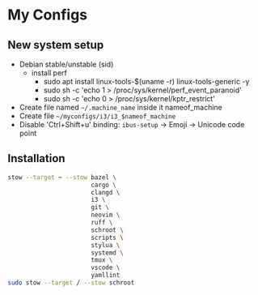 # My Configs

## New system setup

- Debian stable/unstable (sid)
  - install perf
    - sudo apt install linux-tools-$(uname -r) linux-tools-generic -y
    - sudo sh -c 'echo 1 > /proc/sys/kernel/perf_event_paranoid'
    - sudo sh -c 'echo 0 > /proc/sys/kernel/kptr_restrict'
- Create file named `~/.machine_name` inside it nameof_machine
- Create file `~/myconfigs/i3/i3_$nameof_machine`
- Disable 'Ctrl+Shift+u' binding: `ibus-setup` -> Emoji -> Unicode code point

## Installation

```bash
stow --target ~ --stow bazel \
                       cargo \
                       clangd \
                       i3 \
                       git \
                       neovim \
                       ruff \
                       schroot \
                       scripts \
                       stylua \
                       systemd \
                       tmux \
                       vscode \
                       yamllint
sudo stow --target / --stow schroot
```
